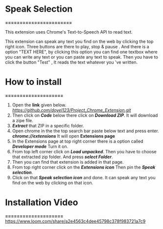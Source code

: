 # Speak Selection
**=======================**

This extension uses Chrome's Text-to-Speech API to read text.

This extension can speak any text you find on the web by clicking the top right icon.
Three buttons are there to play, stop & pause .
And there is a option "TEXT HERE", by clicking this option you can find one textbox where you can write any text or you can paste any text to speak. Then you have to click the button "Test" , It reads the text whatever  you 've written.

# How to install
**====================**

1. Open the **link** given below.
    *https://github.com/doyel123/Project_Chrome_Extension.git*
2. Then click on ***Code*** below there click on ***Download ZIP***.
    It will download a zipe file.
3. ***Extract*** that ZIP in a specific folder.
4. Open chrome in the the top search bar paste below text and press enter.
    ***chrome://extensions***
    It will open **Extensions page**
5. In the Extensions page at top right corner there is a option called ***Developer mode***
    Turn it on.
6. From top left corner click on ***Load unpacked***.
    Then you have to choose that extracted zip folder.
    And press ***select Folder***.
7. Then you can find that extension is added in that page.
8. From top right corner click on the ***Extensions icon***
    Then pin the ***Speak selection***.
9. Click on that ***Speak selection icon*** and done.
  It can speak any text you find on the web by clicking on that icon.


# Installation Video
**====================**
https://www.loom.com/share/a2e4563c4dee45798c378f983721a7c9
